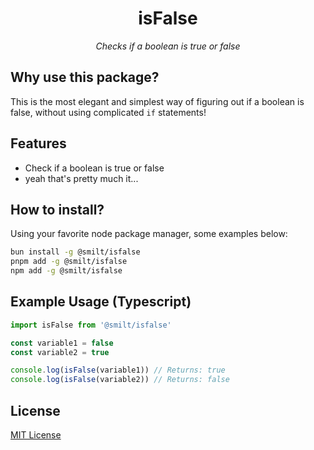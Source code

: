 <h1 align="center">isFalse</h1>
<p align="center"><em>Checks if a boolean is true or false</em></p>

## Why use this package?
This is the most elegant and simplest way of figuring out if a boolean is false, without using complicated `if` statements!

## Features
* Check if a boolean is true or false
* yeah that's pretty much it...

## How to install?
Using your favorite node package manager, some examples below:
```sh
bun install -g @smilt/isfalse
pnpm add -g @smilt/isfalse
npm add -g @smilt/isfalse
```

## Example Usage (Typescript)
```js
import isFalse from '@smilt/isfalse'

const variable1 = false
const variable2 = true

console.log(isFalse(variable1)) // Returns: true
console.log(isFalse(variable2)) // Returns: false
```

## License
[MIT License](LICENSE)
